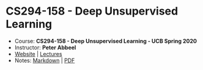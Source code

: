 # CS294-158 - Deep Unsupervised Learning
* Course: **CS294-158 - Deep Unsupervised Learning - UCB Spring 2020**
* Instructor: **Peter Abbeel**
* [Website](https://sites.google.com/view/berkeley-cs294-158-sp20/home) | [Lectures](https://www.youtube.com/playlist?list=PLwRJQ4m4UJjPiJP3691u-qWwPGVKzSlNP)
* Notes: [Markdown](https://github.com/Shivanshu-Gupta/cs294-158-sp20-deep-unsupervised-learning-ucb/blob/master/notes.md) | [PDF](https://github.com/Shivanshu-Gupta/cs294-158-sp20-deep-unsupervised-learning-ucb/blob/master/notes.pdf)
